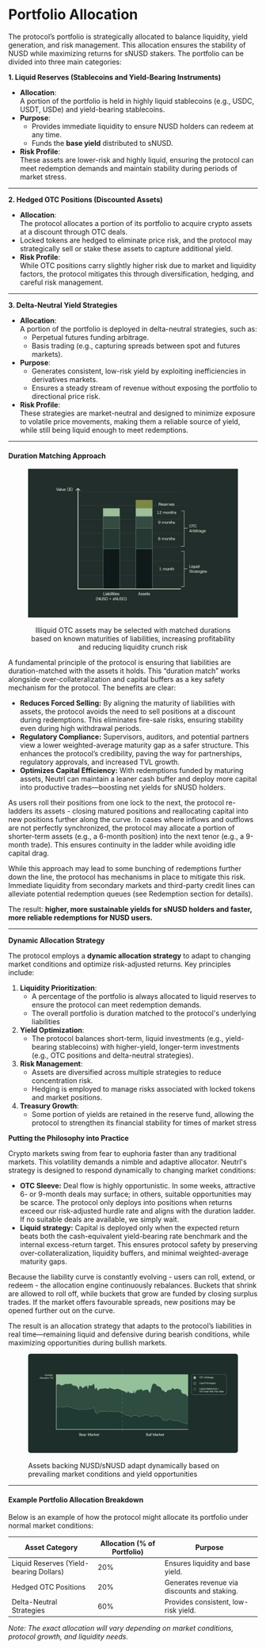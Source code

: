 # Portfolio Allocation

The protocol’s portfolio is strategically allocated to balance liquidity, yield generation, and risk management. This allocation ensures the stability of NUSD while maximizing returns for sNUSD stakers. The portfolio can be divided into three main categories:

**1. Liquid Reserves (Stablecoins and Yield-Bearing Instruments)**

* **Allocation**:\
  A portion of the portfolio is held in highly liquid stablecoins (e.g., USDC, USDT, USDe) and yield-bearing stablecoins.
* **Purpose**:
  * Provides immediate liquidity to ensure NUSD holders can redeem at any time.
  * Funds the **base yield** distributed to sNUSD.
* **Risk Profile**:\
  These assets are lower-risk and highly liquid, ensuring the protocol can meet redemption demands and maintain stability during periods of market stress.

***

**2. Hedged OTC Positions (Discounted Assets)**

* **Allocation**:\
  The protocol allocates a portion of its portfolio to acquire crypto assets at a discount through OTC deals.
* Locked tokens are hedged to eliminate price risk, and the protocol may strategically sell or stake these assets to capture additional yield.
* **Risk Profile**:\
  While OTC positions carry slightly higher risk due to market and liquidity factors, the protocol mitigates this through diversification, hedging, and careful risk management.

***

**3. Delta-Neutral Yield Strategies**

* **Allocation**:\
  A portion of the portfolio is deployed in delta-neutral strategies, such as:
  * Perpetual futures funding arbitrage.
  * Basis trading (e.g., capturing spreads between spot and futures markets).
* **Purpose**:
  * Generates consistent, low-risk yield by exploiting inefficiencies in derivatives markets.
  * Ensures a steady stream of revenue without exposing the portfolio to directional price risk.
* **Risk Profile**:\
  These strategies are market-neutral and designed to minimize exposure to volatile price movements, making them a reliable source of yield, while still being liquid enough to meet redemptions.

***

#### Duration Matching Approach

<div align="center" data-full-width="true"><figure><img src="../.gitbook/assets/image (3).png" alt=""><figcaption><p> Illiquid OTC assets may be selected with matched durations based on known maturities of liabilities, increasing profitability and reducing liquidity crunch risk </p></figcaption></figure></div>

A fundamental principle of the protocol is ensuring that liabilities are duration-matched with the assets it holds. This “duration match” works alongside over-collateralization and capital buffers as a key safety mechanism for the protocol. The benefits are clear:

* **Reduces Forced Selling:** By aligning the maturity of liabilities with assets, the protocol avoids the need to sell positions at a discount during redemptions. This eliminates fire-sale risks, ensuring stability even during high withdrawal periods.
* **Regulatory Compliance:** Supervisors, auditors, and potential partners view a lower weighted-average maturity gap as a safer structure. This enhances the protocol’s credibility, paving the way for partnerships, regulatory approvals, and increased TVL growth.
* **Optimizes Capital Efficiency:** With redemptions funded by maturing assets, Neutrl can maintain a leaner cash buffer and deploy more capital into productive trades—boosting net yields for sNUSD holders.

As users roll their positions from one lock to the next, the protocol re-ladders its assets - closing matured positions and reallocating capital into new positions further along the curve. In cases where inflows and outflows are not perfectly synchronized, the protocol may allocate a portion of shorter-term assets (e.g., a 6-month position) into the next tenor (e.g., a 9-month trade). This ensures continuity in the ladder while avoiding idle capital drag.

While this approach may lead to some bunching of redemptions further down the line, the protocol has mechanisms in place to mitigate this risk. Immediate liquidity from secondary markets and third-party credit lines can alleviate potential redemption queues (see Redemption section for details).

The result: **higher, more sustainable yields for sNUSD holders and faster, more reliable redemptions for NUSD users.**

***

**Dynamic Allocation Strategy**

The protocol employs a **dynamic allocation strategy** to adapt to changing market conditions and optimize risk-adjusted returns. Key principles include:

1. **Liquidity Prioritization**:
   * A percentage of the portfolio is always allocated to liquid reserves to ensure the protocol can meet redemption demands.
   * The overall portfolio is duration matched to the protocol's underlying liabilities
2. **Yield Optimization**:
   * The protocol balances short-term, liquid investments (e.g., yield-bearing stablecoins) with higher-yield, longer-term investments (e.g., OTC positions and delta-neutral strategies).
3. **Risk Management**:
   * Assets are diversified across multiple strategies to reduce concentration risk.
   * Hedging is employed to manage risks associated with locked tokens and market positions.
4. **Treasury Growth**:
   * Some portion of yields are retained in the reserve fund, allowing the protocol to strengthen its financial stability for times of market stress

**Putting the Philosophy into Practice**

Crypto markets swing from fear to euphoria faster than any traditional markets. This volatility demands a nimble and adaptive allocator. Neutrl's strategy is designed to respond dynamically to changing market conditions:

* **OTC Sleeve:** Deal flow is highly opportunistic. In some weeks, attractive 6- or 9-month deals may surface; in others, suitable opportunities may be scarce. The protocol only deploys into positions when returns exceed our risk-adjusted hurdle rate and aligns with the duration ladder. If no suitable deals are available, we simply wait.
* **Liquid strategy:** Capital is deployed only when the expected return beats both the cash-equivalent yield-bearing rate benchmark and the internal excess-return target. This ensures protocol safety by preserving over-collateralization, liquidity buffers, and minimal weighted-average maturity gaps.

Because the liability curve is constantly evolving - users can roll, extend, or redeem - the allocation engine continuously rebalances. Buckets that shrink are allowed to roll off, while buckets that grow are funded by closing surplus trades. If the market offers favourable spreads, new positions may be opened further out on the curve.

The result is an allocation strategy that adapts to the protocol’s liabilities in real time—remaining liquid and defensive during bearish conditions, while maximizing opportunities during bullish markets.

<figure><img src="../.gitbook/assets/telegram-cloud-photo-size-4-5951673806160512769-y.jpg" alt=""><figcaption><p>Assets backing NUSD/sNUSD adapt dynamically based on prevailing market conditions and yield opportunities </p></figcaption></figure>



***

#### **Example Portfolio Allocation Breakdown**

Below is an example of how the protocol might allocate its portfolio under normal market conditions:

| **Asset Category**                      | **Allocation (% of Portfolio)** | **Purpose**                                  |
| --------------------------------------- | ------------------------------- | -------------------------------------------- |
| Liquid Reserves (Yield-bearing Dollars) | 20%                             | Ensures liquidity and base yield.            |
| Hedged OTC Positions                    | 20%                             | Generates revenue via discounts and staking. |
| Delta-Neutral Strategies                | 60%                             | Provides consistent, low-risk yield.         |

_Note: The exact allocation will vary depending on market conditions, protocol growth, and liquidity needs._

